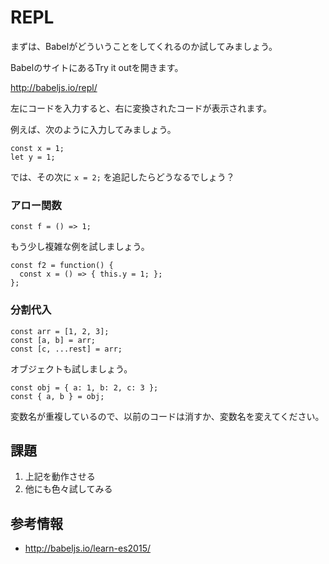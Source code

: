 # REPL

まずは、Babelがどういうことをしてくれるのか試してみましょう。

BabelのサイトにあるTry it outを開きます。

http://babeljs.io/repl/

左にコードを入力すると、右に変換されたコードが表示されます。

例えば、次のように入力してみましょう。

```
const x = 1;
let y = 1;
```

では、その次に `x = 2;` を追記したらどうなるでしょう？

### アロー関数

```
const f = () => 1;
```

もう少し複雑な例を試しましょう。

```
const f2 = function() {
  const x = () => { this.y = 1; };
};
```

### 分割代入

```
const arr = [1, 2, 3];
const [a, b] = arr;
const [c, ...rest] = arr;
```

オブジェクトも試しましょう。

```
const obj = { a: 1, b: 2, c: 3 };
const { a, b } = obj;
```

変数名が重複しているので、以前のコードは消すか、変数名を変えてください。

## 課題

1. 上記を動作させる
2. 他にも色々試してみる

## 参考情報

- http://babeljs.io/learn-es2015/
